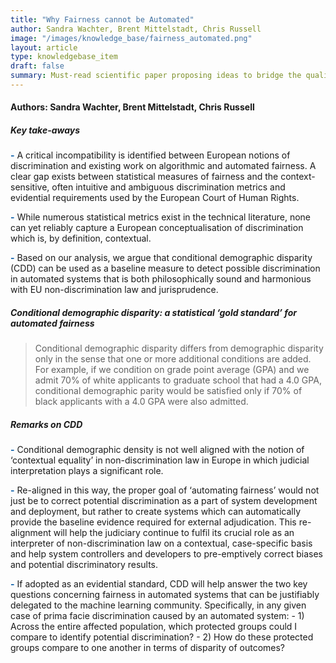 ```yaml
---
title: "Why Fairness cannot be Automated"
author: Sandra Wachter, Brent Mittelstadt, Chris Russell
image: "/images/knowledge_base/fairness_automated.png"
layout: article
type: knowledgebase_item
draft: false
summary: Must-read scientific paper proposing ideas to bridge the qualitative (legal) and quantitative (statistical) doctrine
---
```


#### **Authors: Sandra Wachter, Brent Mittelstadt, Chris Russell**

##### **Key take-aways**

<span style="color:#005aa7; font-weight: bold;">-</span> A critical incompatibility is identified between European notions of discrimination and existing work on algorithmic and automated fairness. A clear gap exists between statistical measures of fairness and the context-sensitive, often intuitive and ambiguous discrimination metrics and evidential requirements used by the European Court of Human Rights.

<span style="color:#005aa7; font-weight: bold;">-</span> While numerous statistical metrics exist in the technical literature, none can yet reliably capture a European conceptualisation of discrimination which is, by definition, contextual.

<span style="color:#005aa7; font-weight: bold;">-</span> Based on our analysis, we argue that conditional demographic disparity (CDD) can be used as a baseline measure to detect possible discrimination in automated systems that is both philosophically sound and harmonious with EU non-discrimination law and jurisprudence.

##### **Conditional demographic disparity: a statistical ‘gold standard’ for automated fairness**

> Conditional demographic disparity differs from demographic disparity only in the sense that one or more additional conditions are added. For example, if we condition on grade point average (GPA) and we admit 70% of white applicants to graduate school that had a 4.0 GPA, conditional demographic parity would be satisfied only if 70% of black applicants with a 4.0 GPA were also admitted.

##### **Remarks on CDD**

<span style="color:#005aa7; font-weight: bold;">-</span> Conditional demographic density is not well aligned with the notion of ‘contextual equality’ in non-discrimination law in Europe in which judicial interpretation plays a significant role.

<span style="color:#005aa7; font-weight: bold;">-</span> Re-aligned in this way, the proper goal of ‘automating fairness’ would not just be to correct potential discrimination as a part of system development and deployment, but rather to create systems which can automatically provide the baseline evidence required for external adjudication. This re-alignment will help the judiciary continue to fulfil its crucial role as an interpreter of non-discrimination law on a contextual, case-specific basis and help system controllers and developers to pre-emptively correct biases and potential discriminatory results.

<span style="color:#005aa7; font-weight: bold;">-</span> If adopted as an evidential standard, CDD will help answer the two key questions concerning fairness in automated systems that can be justifiably delegated to the machine learning community. Specifically, in any given case of prima facie discrimination caused by an automated system: - 1) Across the entire affected population, which protected groups could I compare to identify potential discrimination? - 2) How do these protected groups compare to one another in terms of disparity of outcomes?
